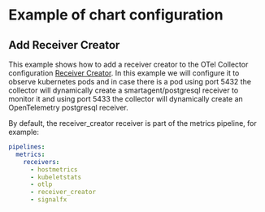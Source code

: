 # Example of chart configuration

## Add Receiver Creator

This example shows how to add a receiver creator to the OTel Collector configuration
[Receiver Creator](https://github.com/open-telemetry/opentelemetry-collector-contrib/tree/main/receiver/receivercreator).
In this example we will configure it to observe kubernetes pods and in case there is a pod
using port 5432 the collector will dynamically create a smartagent/postgresql receiver to monitor it
and using port 5433 the collector will dynamically create an OpenTelemetry postgresql receiver.

By default, the receiver_creator receiver is part of the metrics pipeline, for example:
```yaml
pipelines:
  metrics:
    receivers:
      - hostmetrics
      - kubeletstats
      - otlp
      - receiver_creator
      - signalfx
```
